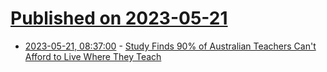 # [Published on 2023-05-21](index.md)

* [2023-05-21, 08:37:00](https://soylentnews.org/article.pl?sid=23/05/20/1449204&from=rss) - [Study Finds 90% of Australian Teachers Can't Afford to Live Where They Teach](https://soylentnews.org/article.pl?sid=23/05/20/1449204&from=rss)
